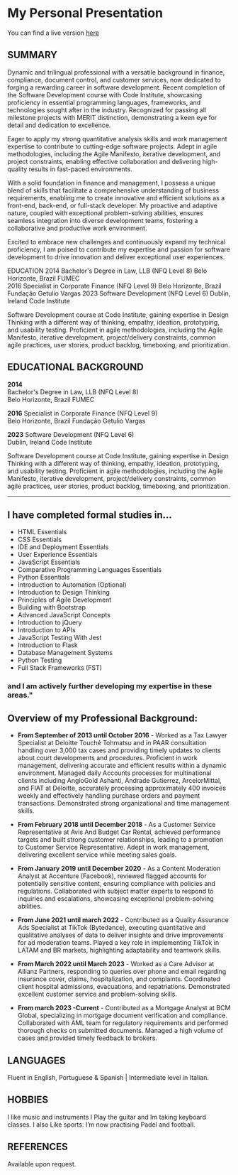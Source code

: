 # My Personal Presentation 

You can find a live version [here](https://zanettiprado.github.io/my-cv-/)

## SUMMARY

Dynamic and trilingual professional with a versatile background in finance, compliance, document control, and customer services, now dedicated to forging a rewarding career in software development. Recent completion of the Software Development course with Code Institute, showcasing proficiency in essential programming languages, frameworks, and technologies sought after in the industry. Recognized for passing all milestone projects with MERIT distinction, demonstrating a keen eye for detail and dedication to excellence.
<br>

Eager to apply my strong quantitative analysis skills and work management expertise to contribute to cutting-edge software projects. Adept in agile methodologies, including the Agile Manifesto, iterative development, and project constraints, enabling effective collaboration and delivering high-quality results in fast-paced environments.
<br>

With a solid foundation in finance and management, I possess a unique blend of skills that facilitate a comprehensive understanding of business requirements, enabling me to create innovative and efficient solutions as a front-end, back-end, or full-stack developer. My proactive and adaptive nature, coupled with exceptional problem-solving abilities, ensures seamless integration into diverse development teams, fostering a collaborative and productive work environment.
<br>

Excited to embrace new challenges and continuously expand my technical proficiency, I am poised to contribute my expertise and passion for software development to drive innovation and deliver exceptional user experiences.

EDUCATION
2014	Bachelor's Degree in Law, LLB (NFQ Level 8) 
Belo Horizonte, Brazil	FUMEC	
2016 	Specialist in Corporate Finance (NFQ Level 9)
Belo Horizonte, Brazil 	Fundação Getulio Vargas 
2023	Software Development (NFQ Level 6)
Dublin, Ireland	Code Institute 

Software Development course at Code Institute, gaining expertise in Design Thinking with a different way of thinking, empathy, ideation, prototyping, and usability testing. Proficient in agile methodologies, including the Agile Manifesto, iterative development, project/delivery constraints, common agile practices, user stories, product backlog, timeboxing, and prioritization.

## EDUCATIONAL BACKGROUND 

**2014**    
Bachelor's Degree in Law, LLB (NFQ Level 8) <br>
Belo Horizonte, Brazil	FUMEC	

**2016**	Specialist in Corporate Finance (NFQ Level 9)<br>
Belo Horizonte, Brazil 	Fundação Getulio Vargas 

**2023**	Software Development (NFQ Level 6)<br>
Dublin, Ireland	Code Institute 

Software Development course at Code Institute, gaining expertise in Design Thinking with a different way of thinking, empathy, ideation, prototyping, and usability testing. Proficient in agile methodologies, including the Agile Manifesto, iterative development, project/delivery constraints, common agile practices, user stories, product backlog, timeboxing, and prioritization.

-------
## I have completed formal studies in... 

-    HTML Essentials
   - CSS Essentials
   - IDE and Deployment Essentials
   - User Experience Essentials
   - JavaScript Essentials
   - Comparative Programming Languages Essentials
   - Python Essentials
   - Introduction to Automation (Optional)
   - Introduction to Design Thinking
   - Principles of Agile Development
   - Building with Bootstrap
   - Advanced JavaScript Concepts
   - Introduction to jQuery
   - Introduction to APIs
   - JavaScript Testing With Jest
   - Introduction to Flask
   - Database Management Systems
   - Python Testing
   - Full Stack Frameworks (FST)

   ### and I am actively further developing my expertise in these areas."

## Overview of my Professional Background:

* **From September of 2013 until October 2016** - Worked as a Tax Lawyer Specialist at Deloitte Touché Tohmatsu and in PAAR consultation handling over 3,000 tax cases and providing timely updates to clients about court developments and procedures. Proficient in work management, delivering accurate and efficient results within a dynamic environment. Managed daily Accounts processes for multinational clients including AngloGold Ashanti, Andrade Gutierrez, ArcelorMittal, and FIAT at Deloitte, accurately processing approximately 400 invoices weekly and effectively handling purchase orders and payment transactions. Demonstrated strong organizational and time management skills.

* **From February 2018 until December 2018** - As a Customer Service Representative at Avis And Budget Car Rental, achieved performance targets and built strong customer relationships, leading to a promotion to Customer Service Representative. Adept in work management, delivering excellent service while meeting sales goals.

* **From January 2019 until December 2020** - As a Content Moderation Analyst at Accenture (Facebook), reviewed flagged accounts for potentially sensitive content, ensuring compliance with policies and regulations. Collaborated with subject matter experts to respond to inquiries and escalations, showcasing exceptional problem-solving abilities.

* **From June 2021 until march 2022** - Contributed as a Quality Assurance Ads Specialist at TikTok (Bytedance), executing quantitative and qualitative analyses of data to deliver insights and drive improvements for ad moderation teams. Played a key role in implementing TikTok in LATAM and BR markets, highlighting adaptability and teamwork skills.

* **From March 2022 until March 2023** - Worked as a Care Advisor at Allianz Partners, responding to queries over phone and email regarding insurance cover, claims, hospitalization, and complaints. Coordinated client hospital admissions, evacuations, and repatriations. Demonstrated excellent customer service and problem-solving skills.

* **From march 2023 -Current** - Contributed as a Mortgage Analyst at BCM Global, specializing in mortgage document verification and compliance. Collaborated with AML team for regulatory requirements and performed thorough checks on submitted documents. Managed a high volume of cases and provided timely feedback to brokers.

## LANGUAGES
Fluent in English, Portuguese & Spanish | Intermediate level in Italian.  

## HOBBIES
I like music and instruments I Play the guitar and Im taking keyboard classes. I also Like sports. I’m now practising Padel and football.

## REFERENCES
Available upon request.